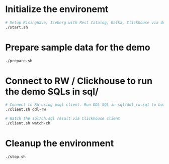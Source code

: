 # Initialize the environemt
```bash
# Setup RisingWave, Iceberg with Rest Catalog, Kafka, Clickhouse via docker compose
./start.sh
```

# Prepare sample data for the demo
```bash
./prepare.sh
```

# Connect to RW / Clickhouse to run the demo SQLs in sql/
```bash
# Connect to RW using psql client. Run DDL SQL in sql/ddl_rw.sql to build the pipeline
./client.sh ddl-rw

# Watch the sql/ch.sql result via Clickhouse client
./client.sh watch-ch
```

# Cleanup the environment
```bash
./stop.sh
```